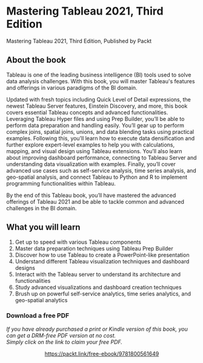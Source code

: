 # Mastering Tableau 2021, Third Edition
Mastering Tableau 2021, Third Edition, Published by Packt

## About the book

Tableau is one of the leading business intelligence (BI) tools used to solve data analysis challenges. With this book, you will master Tableau's features and offerings in various paradigms of the BI domain.

Updated with fresh topics including Quick Level of Detail expressions, the newest Tableau Server features, Einstein Discovery, and more, this book covers essential Tableau concepts and advanced functionalities. Leveraging Tableau Hyper files and using Prep Builder, you’ll be able to perform data preparation and handling easily. You’ll gear up to perform complex joins, spatial joins, unions, and data blending tasks using practical examples. Following this, you’ll learn how to execute data densification and further explore expert-level examples to help you with calculations, mapping, and visual design using Tableau extensions. You’ll also learn about improving dashboard performance, connecting to Tableau Server and understanding data visualization with examples. Finally, you’ll cover advanced use cases such as self-service analysis, time series analysis, and geo-spatial analysis, and connect Tableau to Python and R to implement programming functionalities within Tableau.

By the end of this Tableau book, you’ll have mastered the advanced offerings of Tableau 2021 and be able to tackle common and advanced challenges in the BI domain.

## What you will learn
1. Get up to speed with various Tableau components
2. Master data preparation techniques using Tableau Prep Builder
3. Discover how to use Tableau to create a PowerPoint-like presentation
4. Understand different Tableau visualization techniques and dashboard designs
5. Interact with the Tableau server to understand its architecture and functionalities
6. Study advanced visualizations and dashboard creation techniques
7. Brush up on powerful self-service analytics, time series analytics, and geo-spatial analytics
### Download a free PDF

 <i>If you have already purchased a print or Kindle version of this book, you can get a DRM-free PDF version at no cost.<br>Simply click on the link to claim your free PDF.</i>
<p align="center"> <a href="https://packt.link/free-ebook/9781800561649">https://packt.link/free-ebook/9781800561649 </a> </p>